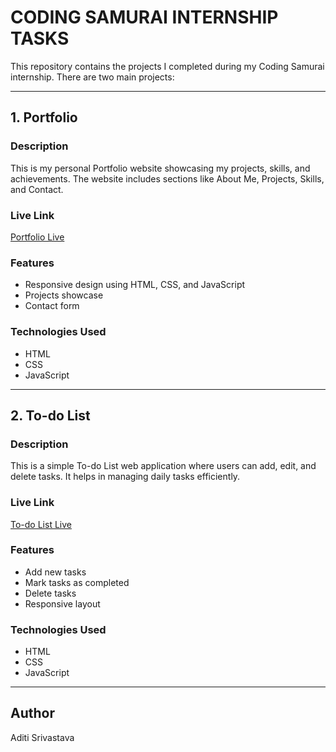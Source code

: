 # CODING SAMURAI INTERNSHIP TASKS

This repository contains the projects I completed during my Coding Samurai internship. There are two main projects:

---

## 1. Portfolio

### Description
This is my personal Portfolio website showcasing my projects, skills, and achievements. The website includes sections like About Me, Projects, Skills, and Contact.

### Live Link
[Portfolio Live](https://aditi-srivastava22.github.io/CODING-SAMURAI-INTERNSHIP-TASK/Portfolio/)

### Features
- Responsive design using HTML, CSS, and JavaScript
- Projects showcase
- Contact form

### Technologies Used
- HTML
- CSS
- JavaScript

---

## 2. To-do List

### Description
This is a simple To-do List web application where users can add, edit, and delete tasks. It helps in managing daily tasks efficiently.

### Live Link
[To-do List Live](https://aditi-srivastava22.github.io/CODING-SAMURAI-INTERNSHIP-TASK/To-Do%20list/)

### Features
- Add new tasks
- Mark tasks as completed
- Delete tasks
- Responsive layout

### Technologies Used
- HTML
- CSS
- JavaScript

---

## Author
Aditi Srivastava

